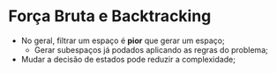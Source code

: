 # Força Bruta e Backtracking
- No geral, filtrar um espaço é **pior** que gerar um espaço;
  - Gerar subespaços já podados aplicando as regras do problema;
- Mudar a decisão de estados pode reduzir a complexidade;